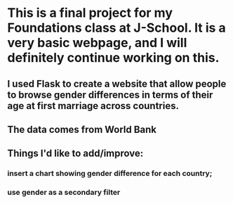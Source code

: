 # This is a final project for my Foundations class at J-School. It is a very basic webpage, and I will definitely continue working on this.
## I used Flask to create a website that allow people to browse gender differences in terms of their age at first marriage across countries.
## The data comes from World Bank
## Things I'd like to add/improve:
### insert a chart showing gender difference for each country;
### use gender as a secondary filter 

